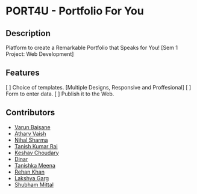 # PORT4U - Portfolio For You

## Description
Platform to create a Remarkable Portfolio that Speaks for You! [Sem 1 Project: Web Development]

## Features
[ ] Choice of templates. [Multiple Designs, Responsive and Proffesional]
[ ] Form to enter data.
[ ] Publish it to the Web.

## Contributors
* [Varun Baisane](https://github.com/varunbaisane)
* [Atharv Vaish](https://github.com/JOYBOY-av)
* [Nihal Sharma](https://github.com/DarkKnight765)
* [Tanish Kumar Rai](https://github.com/TANISHRAI01)
* [Keshav Choudary](https://github.com/keshavchaudhary2006)
* [Dinar](https://github.com/din-arr)
* [Tanishka Meena](https://github.com/Tan-ish-ka)
* [Rehan Khan](https://github.com/rehan-khan7)
* [Lakshya Garg](https://github.com/lakshya-301206)
* [Shubham Mittal](https://github.com/shubham-x06)
